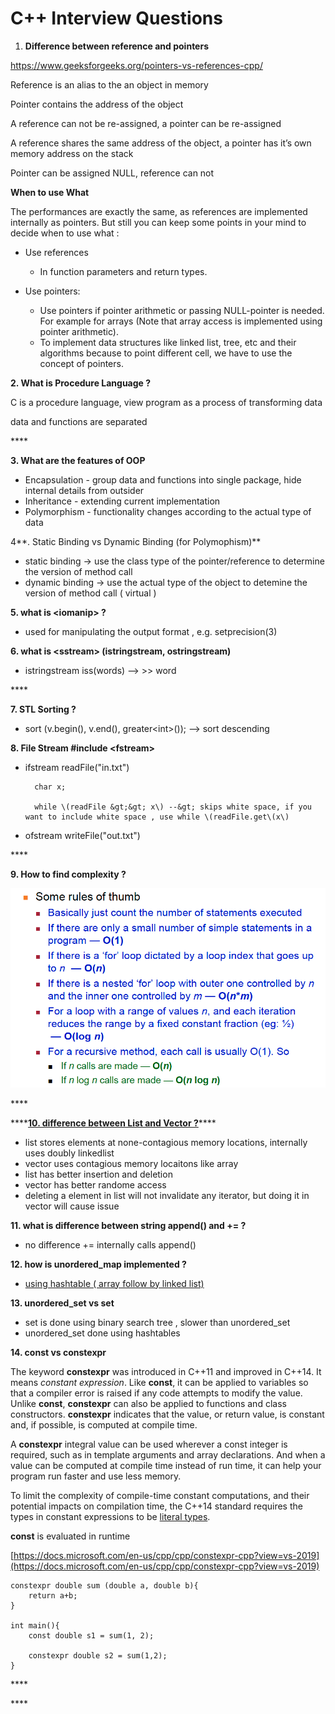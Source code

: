 # C++ Interview Questions



1. **Difference between reference and pointers** 

https://www.geeksforgeeks.org/pointers-vs-references-cpp/

Reference is an alias to the an object in memory

Pointer contains the address of the object 

A reference can not be re-assigned, a pointer can be re-assigned 

A reference shares the same address of the object, a pointer has it’s own memory address on the stack 

Pointer can be assigned NULL, reference can not

**When to use What**

The performances are exactly the same, as references are implemented internally as pointers. But still you can keep some points in your mind to decide when to use what :

* Use references
  * In function parameters and return types.
* Use pointers:

  * Use pointers if pointer arithmetic or passing NULL-pointer is needed. For example for arrays \(Note that array access is implemented using pointer arithmetic\).
  * To implement data structures like linked list, tree, etc and their algorithms because to point different cell, we have to use the concept of pointers.

**2.  What is Procedure Language ?**

C is a procedure language, view program as a process of transforming data

data and functions are separated 

\*\*\*\*

**3. What are the features of OOP**

* Encapsulation - group data and functions into single package, hide internal details from outsider
* Inheritance - extending current implementation
* Polymorphism - functionality changes according to the actual type of data 



4**. Static Binding vs Dynamic Binding \(for Polymophism\)** 

* static binding -&gt; use the class type of the pointer/reference to determine the version of method call
* dynamic binding -&gt; use the actual type of the object to detemine the version of method call \( virtual \)



**5. what is &lt;iomanip&gt; ?**

* used for manipulating the output format , e.g. setprecision\(3\)



**6. what is &lt;sstream&gt; \(istringstream, ostringstream\)**

* istringstream iss\(words\) --&gt; &gt;&gt; word

\*\*\*\*

**7. STL Sorting ?**

* sort \(v.begin\(\), v.end\(\), greater&lt;int&gt;\(\)\); --&gt; sort descending 



**8. File Stream \#include &lt;fstream&gt;** 

* ifstream readFile\("in.txt"\)

        char x;

        while \(readFile &gt;&gt; x\) --&gt; skips white space, if you want to include white space , use while \(readFile.get\(x\)

* ofstream writeFile\("out.txt"\)

\*\*\*\*

**9. How to find complexity ?**

![](../.gitbook/assets/image%20%2820%29.png)

\*\*\*\*

\*\*\*\*[**10. difference between List and Vector ?**](https://thispointer.com/difference-between-vector-and-list-in-c/)\*\*\*\*

* list stores elements at none-contagious memory locations, internally uses doubly linkedlist 
* vector uses contagious memory locaitons like array
* list has better insertion and deletion 
* vector has better randome access 
* deleting a element in list will not invalidate any iterator, but doing it in vector will cause issue 

**11. what is difference between string append\(\) and += ?**

* no difference += internally calls append\(\)

**12. how is unordered\_map implemented ?**

* [using hashtable \( array follow by linked list\) ](https://www.geeksforgeeks.org/unordered_map-in-cpp-stl/)

**13. unordered\_set vs set**

* set is done using binary search tree , slower than unordered\_set
* unordered\_set done using  hashtables 

**14. const vs constexpr**

The keyword **constexpr** was introduced in C++11 and improved in C++14. It means _constant expression_. Like **const**, it can be applied to variables so that a compiler error is raised if any code attempts to modify the value. Unlike **const**, **constexpr** can also be applied to functions and class constructors. **constexpr** indicates that the value, or return value, is constant and, if possible, is computed at compile time.

A **constexpr** integral value can be used wherever a const integer is required, such as in template arguments and array declarations. And when a value can be computed at compile time instead of run time, it can help your program run faster and use less memory.

To limit the complexity of compile-time constant computations, and their potential impacts on compilation time, the C++14 standard requires the types in constant expressions to be [literal types](https://docs.microsoft.com/en-us/cpp/cpp/trivial-standard-layout-and-pod-types?view=vs-2019#literal_types).

**const** is evaluated in runtime

[https://docs.microsoft.com/en-us/cpp/cpp/constexpr-cpp?view=vs-2019](https://docs.microsoft.com/en-us/cpp/cpp/constexpr-cpp?view=vs-2019)

```text
constexpr double sum (double a, double b){
	return a+b;
}

int main(){
	const double s1 = sum(1, 2);

	constexpr double s2 = sum(1,2);
}
```

\*\*\*\*

\*\*\*\*

